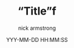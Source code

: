 ---
layout: post
title:  “Title”f
date:   YYY-MM-DD HH:MM:SS
categories: 
author: nick armstrong
---